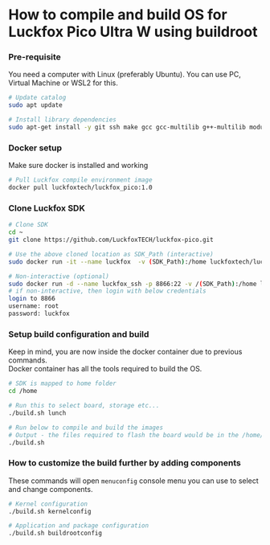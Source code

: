 # How to compile and build OS for Luckfox Pico Ultra W using buildroot

### Pre-requisite
You need a computer with Linux (preferably Ubuntu). You can use PC, Virtual Machine or WSL2 for this.

```bash
# Update catalog
sudo apt update

# Install library dependencies
sudo apt-get install -y git ssh make gcc gcc-multilib g++-multilib module-assistant expect g++ gawk texinfo libssl-dev bison flex fakeroot cmake unzip gperf autoconf device-tree-compiler libncurses5-dev pkg-config bc python-is-python3 passwd openssl openssh-server openssh-client vim file cpio rsync

```


### Docker setup
Make sure docker is installed and working

```bash
# Pull Luckfox compile environment image 
docker pull luckfoxtech/luckfox_pico:1.0
```

### Clone Luckfox SDK
```bash
# Clone SDK
cd ~
git clone https://github.com/LuckfoxTECH/luckfox-pico.git
```


```bash
# Use the above cloned location as SDK_Path (interactive)
sudo docker run -it --name luckfox  -v (SDK_Path):/home luckfoxtech/luckfox_pico:1.0 /bin/bash

# Non-interactive (optional)
sudo docker run -d --name luckfox_ssh -p 8866:22 -v /(SDK_Path):/home luckfoxtech/luckfox_pico:1.0 /sshd.sh
# if non-interactive, then login with below credentials
login to 8866
username: root
password: luckfox
```

### Setup build configuration and build
Keep in mind, you are now inside the docker container due to previous commands.  
Docker container has all the tools required to build the OS.
```bash
# SDK is mapped to home folder
cd /home

# Run this to select board, storage etc...
./build.sh lunch

# Run below to compile and build the images
# Output - the files required to flash the board would be in the /home/output/image/
./build.sh 
```

### How to customize the build further by adding components
These commands will open `menuconfig` console menu you can use to select and change components.
```bash
# Kernel configuration
./build.sh kernelconfig

# Application and package configuration
./build.sh buildrootconfig
```